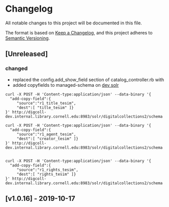 # Changelog
All notable changes to this project will be documented in this file.

The format is based on [Keep a Changelog](https://keepachangelog.com/en/1.0.0/),
and this project adheres to [Semantic Versioning](https://semver.org/spec/v2.0.0.html).

## [Unreleased]
### changed
- replaced the config.add_show_field section of catalog_controller.rb with
- added copyfields to managed-schema on [dev solr](http://digcoll-dev.internal.library.cornell.edu:8983/solr/#/digitalcollections2)

```
curl -X POST -H 'Content-type:application/json' --data-binary '{
  "add-copy-field":{
     "source":"r1_title_tesim",
     "dest":[ "title_tesim" ]}
}' http://digcoll-dev.internal.library.cornell.edu:8983/solr/digitalcollections2/schema

curl -X POST -H 'Content-type:application/json' --data-binary '{
  "add-copy-field":{
     "source":"r1_agent_tesim",
     "dest":[ "creator_tesim" ]}
}' http://digcoll-dev.internal.library.cornell.edu:8983/solr/digitalcollections2/schema


curl -X POST -H 'Content-type:application/json' --data-binary '{
  "add-copy-field":{
     "source":"r1_rights_tesim",
     "dest":[ "rights_tesim" ]}
}' http://digcoll-dev.internal.library.cornell.edu:8983/solr/digitalcollections2/schema

```

## [v1.0.16] - 2019-10-17